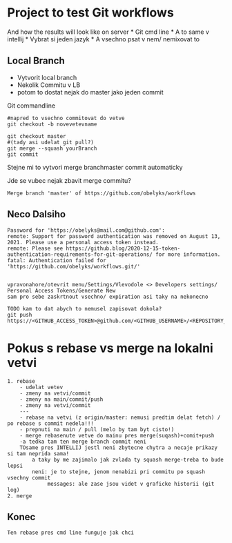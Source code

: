 # Project to test Git workflows

And how the results will look like on server
    * Git cmd line
    * A to same v intellij
    * Vybrat si jeden jazyk
    * A vsechno psat v nem/ nemixovat to

## Local Branch

 * Vytvorit local branch
 * Nekolik Commitu v LB
 * potom to dostat nejak do master jako jeden commit

Git commandline

    #napred to vsechno commitovat do vetve 
    git checkout -b novevetevname
    
    git checkout master
    #(tady asi udelat git pull?)
    git merge --squash yourBranch
    git commit

Stejne mi to vytvori merge branchmaster commit automaticky


Jde se vubec nejak zbavit merge commitu?
    
    Merge branch 'master' of https://github.com/obelyks/workflows


## Neco Dalsiho 



    Password for 'https://obelyks@mail.com@github.com':
    remote: Support for password authentication was removed on August 13, 2021. Please use a personal access token instead.
    remote: Please see https://github.blog/2020-12-15-token-authentication-requirements-for-git-operations/ for more information.
    fatal: Authentication failed for 'https://github.com/obelyks/workflows.git/'


    vpravonahore/otevrit menu/Settings/Vlevodole <> Developers settings/ Personal Access Tokens/Generate New
    sam pro sebe zaskrtnout vsechno/ expiration asi taky na nekonecno

    TODO kam to dat abych to nemusel zapisovat dokola?
    git push https://<GITHUB_ACCESS_TOKEN>@github.com/<GITHUB_USERNAME>/<REPOSITORY_NAME>.git


# Pokus s rebase vs merge na lokalni vetvi
    1. rebase
        - udelat vetev
        - zmeny na vetvi/commit
        - zmeny na main/commit/push
        - zmeny na vetvi/commit
        ---
        - rebase na vetvi (z origin/master: nemusi predtim delat fetch) / po rebase s commit nedela!!!
        - prepnuti na main / pull (melo by tam byt cisto!)
        - merge rebasenute vetve do mainu pres merge(suqash)+comit+push
        -a tedka tam ten merge branch commit neni
        TOsame pres INTELLIJ jestl neni zbytecne chytra a necaje prikazy si tam neprida sama!
            a taky by me zajimalo jak zvlada ty squash merge-treba to bude lepsi
            neni: je to stejne, jenom nenabizi pri commitu po squash vsechny commit
                 messages: ale zase jsou videt v graficke historii (git log)
    2. merge


## Konec
    Ten rebase pres cmd line funguje jak chci


